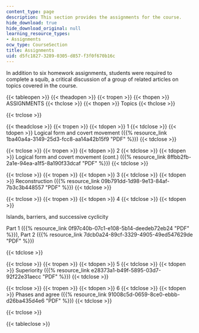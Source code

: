 ```yaml
---
content_type: page
description: This section provides the assignments for the course.
hide_download: true
hide_download_original: null
learning_resource_types:
- Assignments
ocw_type: CourseSection
title: Assignments
uid: d5fc1827-3289-0305-d857-f3f0f670b16c
---
```


In addition to six homework assignments, students were required to complete a squib, a critical discussion of a group of related articles on topics covered in the course.

{{< tableopen >}}
{{< theadopen >}}
{{< tropen >}}
{{< thopen >}}
ASSIGNMENTS
{{< thclose >}}
{{< thopen >}}
Topics
{{< thclose >}}

{{< trclose >}}

{{< theadclose >}}
{{< tropen >}}
{{< tdopen >}}
1
{{< tdclose >}}
{{< tdopen >}}
Logical form and covert movement ({{% resource_link 1ba40a4a-3149-25d3-fcc8-aa14a42b15f9 "PDF" %}})
{{< tdclose >}}

{{< trclose >}}
{{< tropen >}}
{{< tdopen >}}
2
{{< tdclose >}}
{{< tdopen >}}
Logical form and covert movement (cont.) ({{% resource_link 8ffbb2fb-2a1e-94ea-a1f5-8a190f33dcaf "PDF" %}})
{{< tdclose >}}

{{< trclose >}}
{{< tropen >}}
{{< tdopen >}}
3
{{< tdclose >}}
{{< tdopen >}}
Reconstruction ({{% resource_link 09b791dd-1d98-9e13-84af-7b3c3b448557 "PDF" %}})
{{< tdclose >}}

{{< trclose >}}
{{< tropen >}}
{{< tdopen >}}
4
{{< tdclose >}}
{{< tdopen >}}


Islands, barriers, and successive cyclicity

Part 1 ({{% resource_link 0f97c40b-07c1-e108-5b14-deedeb72eb24 "PDF" %}}), Part 2 ({{% resource_link 7dcb0a24-89cf-3329-4905-49ed547629de "PDF" %}})


{{< tdclose >}}

{{< trclose >}}
{{< tropen >}}
{{< tdopen >}}
5
{{< tdclose >}}
{{< tdopen >}}
Superiority ({{% resource_link e28373a1-b49f-5895-03d7-92f22e31aecc "PDF" %}})
{{< tdclose >}}

{{< trclose >}}
{{< tropen >}}
{{< tdopen >}}
6
{{< tdclose >}}
{{< tdopen >}}
Phases and agree ({{% resource_link 91008c5d-0659-8ce0-ebbb-d26ba435d4e6 "PDF" %}})
{{< tdclose >}}

{{< trclose >}}

{{< tableclose >}}
